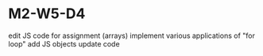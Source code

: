 # M2-W5-D4
 
edit JS code for assignment (arrays) 
implement various applications of "for loop" 
add JS objects
update code